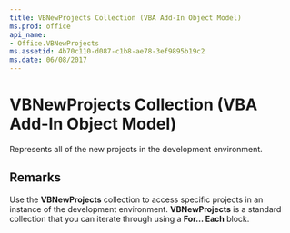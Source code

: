 ```yaml
---
title: VBNewProjects Collection (VBA Add-In Object Model)
ms.prod: office
api_name:
- Office.VBNewProjects
ms.assetid: 4b70c110-d087-c1b8-ae78-3ef9895b19c2
ms.date: 06/08/2017
---
```



# VBNewProjects Collection (VBA Add-In Object Model)

Represents all of the new projects in the development environment.

## Remarks

Use the  **VBNewProjects** collection to access specific projects in an instance of the development environment. **VBNewProjects** is a standard collection that you can iterate through using a **For… Each** block.


